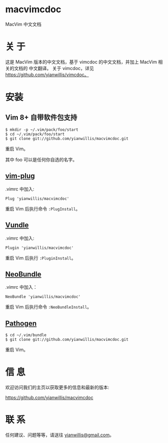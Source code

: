 macvimcdoc
=======

MacVim 中文文档

# 关 于

这是 MacVim 版本的中文文档，基于 vimcdoc 的中文文档，并加上 MacVim 相关的文档的
中文翻译。 关于 vimcdoc，详见 https://github.com/yianwillis/vimcdoc。

# 安装

## Vim 8+ 自带软件包支持

```shell
$ mkdir -p ~/.vim/pack/foo/start
$ cd ~/.vim/pack/foo/start
$ git clone git://github.com/yianwillis/macvimcdoc.git
```

重启 Vim。

其中 foo 可以是任何你自选的名字。

## [vim-plug](https://github.com/junegunn/vim-plug)

.vimrc 中加入:

```
Plug 'yianwillis/macvimcdoc'
```

重启 Vim 后执行命令 `:PlugInstall`。

## [Vundle](https://github.com/VundleVim/Vundle.vim)

.vimrc 中加入:

```
Plugin 'yianwillis/macvimcdoc'
```

重启 Vim 后执行 `:PluginInstall`。

## [NeoBundle](https://github.com/Shougo/neobundle.vim)

.vimrc 中加入：

```
NeoBundle 'yianwillis/macvimcdoc'
```

重启 Vim 后执行命令 `:NeoBundleInstall`。

## [Pathogen](https://github.com/tpope/vim-pathogen)

```shell
$ cd ~/.vim/bundle
$ git clone git://github.com/yianwillis/macvimcdoc.git
```

重启 Vim。

# 信 息

欢迎访问我们的主页以获取更多的信息和最新的版本:

https://github.com/yianwillis/macvimcdoc

# 联 系

任何建议、问题等等，请送往 yianwillis@gmail.com。
